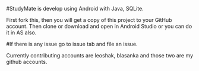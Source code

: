 #StudyMate is develop using Android with Java, SQLite.

First fork this, then you will get a copy of this project to your GitHub account. Then clone or download and open in Android Studio or you can do it in AS also.

#If there is any issue go to issue tab and file an issue.

Currently contributing accounts are
leoshak, blasanka and those two are my github accounts.